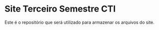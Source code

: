 # Site Terceiro Semestre CTI

Este é o repositório que será utilizado para armazenar os arquivos do site.